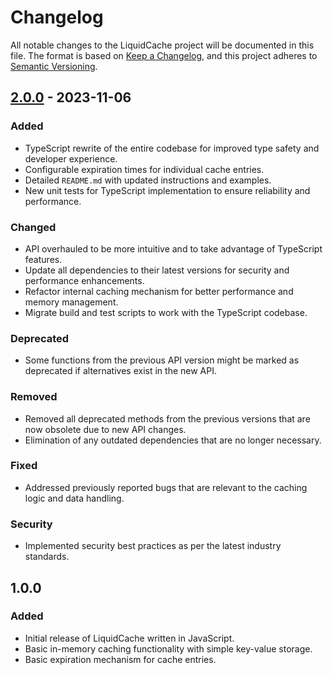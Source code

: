# Changelog

All notable changes to the LiquidCache project will be documented in this file. The format is based on [Keep a Changelog](https://keepachangelog.com/en/1.0.0/), and this project adheres to [Semantic Versioning](https://semver.org/spec/v2.0.0.html).

## [2.0.0] - 2023-11-06

### Added
- TypeScript rewrite of the entire codebase for improved type safety and developer experience.
- Configurable expiration times for individual cache entries.
- Detailed `README.md` with updated instructions and examples.
- New unit tests for TypeScript implementation to ensure reliability and performance.

### Changed
- API overhauled to be more intuitive and to take advantage of TypeScript features.
- Update all dependencies to their latest versions for security and performance enhancements.
- Refactor internal caching mechanism for better performance and memory management.
- Migrate build and test scripts to work with the TypeScript codebase.

### Deprecated
- Some functions from the previous API version might be marked as deprecated if alternatives exist in the new API.

### Removed
- Removed all deprecated methods from the previous versions that are now obsolete due to new API changes.
- Elimination of any outdated dependencies that are no longer necessary.

### Fixed
- Addressed previously reported bugs that are relevant to the caching logic and data handling.

### Security
- Implemented security best practices as per the latest industry standards.

## 1.0.0
### Added
- Initial release of LiquidCache written in JavaScript.
- Basic in-memory caching functionality with simple key-value storage.
- Basic expiration mechanism for cache entries.

[2.0.0]: https://github.com/your-username/LiquidCache/releases/tag/v2.0.0
